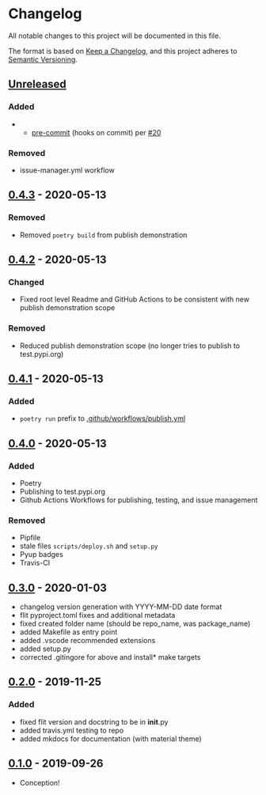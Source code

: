 # Changelog

All notable changes to this project will be documented in this file.

The format is based on [Keep a Changelog](https://keepachangelog.com/en/1.0.0/),
and this project adheres to [Semantic Versioning](https://semver.org/spec/v2.0.0.html).

## [Unreleased]

### Added

- - [pre-commit](https://pre-commit.com/) (hooks on commit) per [#20](https://github.com/iancleary/pypackage/pull/20)

### Removed

- issue-manager.yml workflow

## [0.4.3] - 2020-05-13

### Removed

- Removed `poetry build` from publish demonstration

## [0.4.2] - 2020-05-13

### Changed

- Fixed root level Readme and GitHub Actions to be consistent with new publish demonstration scope

### Removed

- Reduced publish demonstration scope (no longer tries to publish to test.pypi.org)

## [0.4.1] - 2020-05-13

### Added

- `poetry run` prefix to [.github/workflows/publish.yml](.github/workflows/publish.yml)

## [0.4.0] - 2020-05-13

### Added

- Poetry
- Publishing to test.pypi.org
- Github Actions Workflows for publishing, testing, and issue management

### Removed

- Pipfile
- stale files `scripts/deploy.sh` and `setup.py`
- Pyup badges
- Travis-CI

## [0.3.0] - 2020-01-03

- changelog version generation with YYYY-MM-DD date format
- flit pyproject.toml fixes and additional metadata
- fixed created folder name (should be repo_name, was package_name)
- added Makefile as entry point
- added .vscode recommended extensions
- added setup.py
- corrected .gitingore for above and install* make targets

## [0.2.0] - 2019-11-25

### Added

- fixed flit version and docstring to be in __init__.py
- added travis.yml testing to repo
- added mkdocs for documentation (with material theme)

## [0.1.0] - 2019-09-26

- Conception!

[Unreleased]: https://github.com/iancleary/pypackage/compare/v0.4.3...HEAD
[0.4.3]: https://github.com/iancleary/pypackage/releases/tag/v0.4.3
[0.4.2]: https://github.com/iancleary/pypackage/releases/tag/v0.4.2
[0.4.1]: https://github.com/iancleary/pypackage/releases/tag/v0.4.1
[0.4.0]: https://github.com/iancleary/pypackage/releases/tag/v0.4.0
[0.3.0]: https://github.com/iancleary/pypackage/releases/tag/v0.3.0
[0.2.0]: https://github.com/iancleary/pypackage/releases/tag/v0.2.0
[0.1.0]: https://github.com/iancleary/pypackage/releases/tag/v0.1.0
